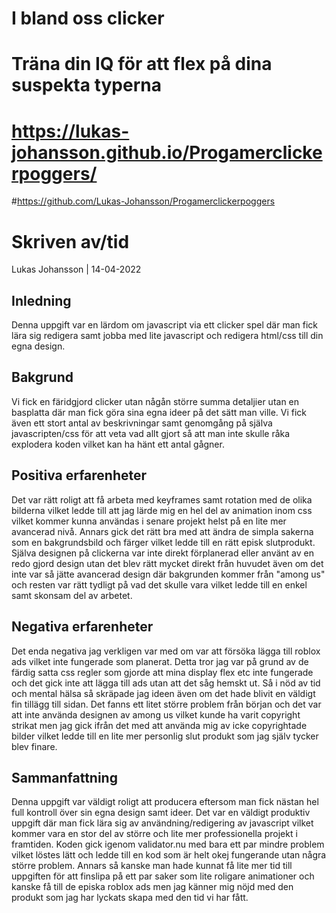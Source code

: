 # I bland oss clicker
# Träna din IQ för att flex på dina suspekta typerna
# https://lukas-johansson.github.io/Progamerclickerpoggers/
#https://github.com/Lukas-Johansson/Progamerclickerpoggers


# Skriven av/tid
Lukas Johansson | 14-04-2022

## Inledning
Denna uppgift var en lärdom om javascript via ett clicker spel där man fick lära sig redigera samt jobba med lite javascript och redigera html/css till din egna design.
 
## Bakgrund
Vi fick en färidgjord clicker utan någån större summa detaljier utan en basplatta där man fick göra sina egna ideer på det sätt man ville. Vi fick även ett stort antal av beskrivningar samt genomgång på själva javascripten/css för att veta vad allt gjort så att man inte skulle råka explodera koden vilket kan ha hänt ett antal gågner.

## Positiva erfarenheter
Det var rätt roligt att få arbeta med keyframes samt rotation med de olika bilderna vilket ledde till att jag lärde mig en hel del av animation inom css vilket kommer kunna användas i senare projekt helst på en lite mer avancerad nivå. Annars gick det rätt bra med att ändra de simpla sakerna som en bakgrundsbild och färger vilket ledde till en rätt episk slutprodukt. Själva designen på clickerna var inte direkt förplanerad eller använt av en redo gjord design utan det blev rätt mycket direkt från huvudet även om det inte var så jätte avancerad design där bakgrunden kommer från "among us" och resten var rätt tydligt på vad det skulle vara vilket ledde till en enkel samt skonsam del av arbetet.

## Negativa erfarenheter
Det enda negativa jag verkligen var med om var att försöka lägga till roblox ads vilket inte fungerade som planerat. Detta tror jag var på grund av de färdig satta css regler som gjorde att mina display flex etc inte fungerade och det gick inte att lägga till ads utan att det såg hemskt ut. Så i nöd av tid och mental hälsa så skräpade jag ideen även om det hade blivit en väldigt fin tillägg till sidan. Det fanns ett litet större problem från början och det var att inte använda designen av among us vilket kunde ha varit copyright strikat men jag gick ifrån det med att använda mig av icke copyrightade bilder vilket ledde till en lite mer personlig slut produkt som jag själv tycker blev finare.

## Sammanfattning
Denna uppgift var väldigt roligt att producera eftersom man fick nästan hel full kontroll över sin egna design samt ideer. Det var en väldigt produktiv uppgift där man fick lära sig av användning/redigering av javascript vilket kommer vara en stor del av större och lite mer professionella projekt i framtiden. Koden gick igenom validator.nu med bara ett par mindre problem vilket löstes lätt och ledde till en kod som är helt okej fungerande utan några större problem. Annars så kanske man hade kunnat få lite mer tid till uppgiften för att finslipa på ett par saker som lite roligare animationer och kanske få till de episka roblox ads men jag känner mig nöjd med den produkt som jag har lyckats skapa med den tid vi har fått.
 



